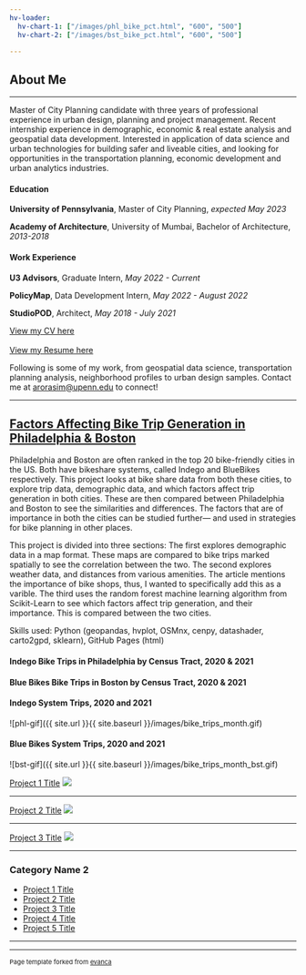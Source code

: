 ```yaml
---
hv-loader:
  hv-chart-1: ["/images/phl_bike_pct.html", "600", "500"]
  hv-chart-2: ["/images/bst_bike_pct.html", "600", "500"]

---
```

  
## About Me

---

Master of City Planning candidate with three years of professional experience in urban design, planning and project management. Recent internship experience in demographic, economic & real estate analysis and geospatial data development. Interested in application of data science and urban technologies for building safer and liveable cities, and looking for opportunities in the transportation planning, economic development and urban analytics industries. 

#### Education

**University of Pennsylvania**, Master of City Planning, _expected May 2023_

**Academy of Architecture**, University of Mumbai, Bachelor of Architecture, _2013-2018_

#### Work Experience

**U3 Advisors**, Graduate Intern, _May 2022 - Current_

**PolicyMap**, Data Development Intern, _May 2022 - August 2022_

**StudioPOD**, Architect, _May 2018 - July 2021_

<a href="https://drive.google.com/file/d/1lxbVIpwdyviCLjeAzYQ6_0M5VQP_A9My/view">View my CV here</a>
<br><br>
<a href="https://drive.google.com/file/d/1R7AcC-CK9Dukp1PmDoRdfOn_VtJ1SSsx/view?usp=sharing">View my Resume here</a>

Following is some of my work, from geospatial data science, transportation planning analysis, neighborhood profiles to urban design samples. Contact me at arorasim@upenn.edu to connect!

---

## [Factors Affecting Bike Trip Generation in Philadelphia & Boston](https://simran-aro.github.io/MUSA-550-Trip-Generation-Comp/)

Philadelphia and Boston are often ranked in the top 20 bike-friendly cities in the US. Both have bikeshare systems, called Indego and BlueBikes respectively. This project looks at bike share data from both these cities, to explore trip data, demographic data, and which factors affect trip generation in both cities. These are then compared between Philadelphia and Boston to see the similarities and differences. The factors that are of importance in both the cities can be studied further— and used in strategies for bike planning in other places.

This project is divided into three sections:
The first explores demographic data in a map format. These maps are compared to bike trips marked spatially to see the correlation between the two. The second explores weather data, and distances from various amenities. The article mentions the importance of bike shops, thus, I wanted to specifically add this as a varible. The third uses the random forest machine learning algorithm from Scikit-Learn to see which factors affect trip generation, and their importance. This is compared between the two cities.

Skills used: Python (geopandas, hvplot, OSMnx, cenpy, datashader, carto2gpd, sklearn), GitHub Pages (html)

#### Indego Bike Trips in Philadelphia by Census Tract, 2020 & 2021

<div id="hv-chart-1"></div>

#### Blue Bikes Bike Trips in Boston by Census Tract, 2020 & 2021

<div id="hv-chart-2"></div>

#### Indego System Trips, 2020 and 2021

![phl-gif]({{ site.url }}{{ site.baseurl }}/images/bike_trips_month.gif)

#### Blue Bikes System Trips, 2020 and 2021

![bst-gif]({{ site.url }}{{ site.baseurl }}/images/bike_trips_month_bst.gif)



[Project 1 Title](/sample_page)
<img src="images/dummy_thumbnail.jpg?raw=true"/>

---
[Project 2 Title](/pdf/sample_presentation.pdf)
<img src="images/dummy_thumbnail.jpg?raw=true"/>

---
[Project 3 Title](http://example.com/)
<img src="images/dummy_thumbnail.jpg?raw=true"/>

---

### Category Name 2

- [Project 1 Title](http://example.com/)
- [Project 2 Title](http://example.com/)
- [Project 3 Title](http://example.com/)
- [Project 4 Title](http://example.com/)
- [Project 5 Title](http://example.com/)

---




---
<p style="font-size:11px">Page template forked from <a href="https://github.com/evanca/quick-portfolio">evanca</a></p>
<!-- Remove above link if you don't want to attibute -->
